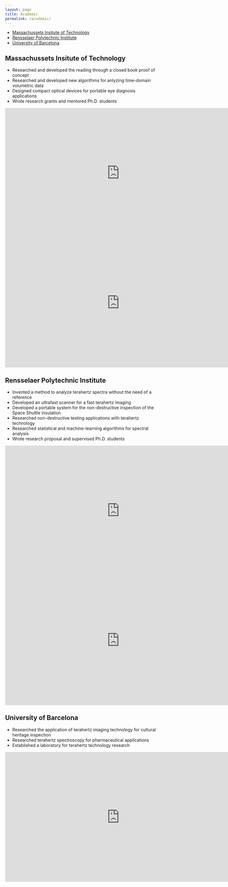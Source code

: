 ```yaml
---
layout: page
title: Academic
permalink: /academic/
---
```



- [Massachussets Insitute of Technology](#massachussets-insitute-of-technology)
- [Rensselaer Polytechnic Institute](#rensselaer-polytechnic-institute)
- [University of Barcelona](#university-of-barcelona)


## Massachussets Insitute of Technology

- Researched and developed the reading through a closed book proof of concept
- Researched and developed new algorithms for anlyzing time-domain volumetric data
- Designed compact optical devices for portable eye diagnosis applications
- Wrote research grants and mentored Ph.D. students

<iframe width="750" height="425" src="https://www.youtube.com/embed/awLz1fhs7eU?si=MRyp2aer90X_9g8Z" title="YouTube video player" frameborder="0" allow="accelerometer; autoplay; clipboard-write; encrypted-media; gyroscope; picture-in-picture; web-share" allowfullscreen></iframe>

<iframe src="https://onedrive.live.com/embed?resid=F5F1ECEA6F58D121%21598240&authkey=!ACCjyHzywylVvkE&em=2" width="750" height="425" frameborder="0" scrolling="no"></iframe>


## Rensselaer Polytechnic Institute

- Invented a method to analyze terahertz spectra without the need of a reference
- Developed an ultrafast scanner for a fast terahertz imaging
- Developed a portable system for the non-destructive inspection of the Space Shuttle insulation
- Researched non-destructive testing applications with terahertz technology
- Researched statistical and machine-learning algorithms for spectral analysis
- Wrote research proposal and supervised Ph.D. students

<iframe width="750" height="425" src="https://www.youtube.com/embed/DqfZ5WZHIh0?si=CCH2S5NrPCx_Jxrb" title="YouTube video player" frameborder="0" allow="accelerometer; autoplay; clipboard-write; encrypted-media; gyroscope; picture-in-picture; web-share" allowfullscreen></iframe>

<iframe src="https://onedrive.live.com/embed?resid=F5F1ECEA6F58D121%21598142&authkey=!AHc0io9d3dXoZK8&em=2" width="750" height="425" frameborder="0" scrolling="no"></iframe>


## University of Barcelona

- Researched the application of terahertz imaging technology for cultural heritage inspection
- Researched terahertz spectroscopy for pharmaceutical applications
- Established a laboratory for terahertz technology research

<iframe src="https://onedrive.live.com/embed?resid=F5F1ECEA6F58D121%21598140&authkey=!AL_rMcHPf6tqG44&em=2" width="750" height="425" frameborder="0" scrolling="no"></iframe>